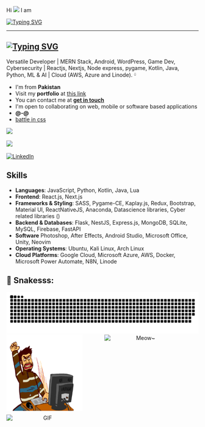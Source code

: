 <div id="tap"> </div>
<p>
  
Hi ![](https://user-images.githubusercontent.com/18350557/176309783-0785949b-9127-417c-8b55-ab5a4333674e.gif) I am 

 [![Typing SVG](https://readme-typing-svg.demolab.com?font=Indie+Flower&duration=1000&pause=500&color=1AF2F7&center=true&vCenter=true&width=70&height=35&lines=Saad;%D8%B3%D8%B9%D8%AF;%E3%82%B5%E3%83%BC%E3%83%89;%EC%82%AC%EB%93%9C;%E8%90%A8%E9%98%BF%E5%BE%B7;%E0%B0%B8%E0%B0%BE%E0%B0%A6%E0%B1%8D)](https://git.io/typing-svg)
</p>

-----
<!--
<a href="https://git.io/typing-svg"><img src="https://readme-typing-svg.demolab.com?font=Indie+Flower&weight=500&size=21&pause=1000&color=10EAF7&width=435&lines=I'm+Syed+Saad+Yousuf+Raza;I+am+a+frontend+and+backend+developer;I+am+a+web+and+android+developer;I+am+from+Pakistan" alt="Typing SVG" /></a>
-->

[![Typing SVG](https://readme-typing-svg.demolab.com?font=Indie+Flower&pause=1000&center=true&vCenter=true&width=435&lines=I'm+Syed+Saad+Yousuf+Raza;I+am+a+frontend+and+backend+developer;I+am+a+web+and+android+developer;I+am+from+Pakistan)](https://git.io/typing-svg)
-----

Versatile Developer | MERN Stack, Android, WordPress, Game Dev, Cybersecurity | Reactjs, Nextjs, Node express, pygame, Kotlin, Java, Python, ML & AI | Cloud (AWS, Azure and Linode). ᵕ̈

*   I'm from **Pakistan**
*   Visit my **portfolio** at [this link](https://github.com/bluekitsune-sad/portfolio-2025)
*   You can contact me at **[get in touch](mailto:saadyousu64@gmail.com)**
*   I'm open to collaborating on web, mobile or software based applications
*   **@-@**
*   [battle in css](https://cssbattle.dev/)


<a href="https://www.fiverr.com/saadyousuf64" target="_blank" rel="noreferrer"><img src="https://img.shields.io/badge/Fiverr-1DBF73.svg?style=for-the-badge&logo=Fiverr&logoColor=white" /></a>

<a href="https://www.x.com/@sad_yosuf" target="_blank" rel="noreferrer"><img src="https://img.shields.io/twitter/follow/sad_yosuf?logo=twitter&style=for-the-badge&color=0891b2&labelColor=1c1917" /></a>

[![LinkedIn](https://img.shields.io/badge/LinkedIn-0077B5?style=for-the-badge&logo=linkedin&logoColor=white)](https://www.linkedin.com/in/syed-saad-yousuf-raza-a83389243)

</p> 

## Skills

- **Languages**: JavaScript, Python, Kotlin, Java, Lua
- **Frontend**: React.js, Next.js
- **Frameworks & Styling**: SASS, Pygame-CE, Kaplay.js, Redux, Bootstrap, Material UI, ReactNativeJS, Anaconda, Datascience libraries, Cyber related libraries () 
- **Backend & Databases**: Flask, NestJS, Express.js, MongoDB, SQLite, MySQL, Firebase, FastAPI
- **Software** Photoshop, After Effects, Android Studio, Microsoft Office, Unity, Neovim
- **Operating Systems**: Ubuntu, Kali Linux, Arch Linux
- **Cloud Platforms**: Google Cloud, Microsoft Azure, AWS, Docker, Microsoft Power Automate, N8N, Linode

<!--![Saad Yousuf's GitHub Stats](https://github.com/bluekitsune-sad/bluekitsune-sad/blob/stats-card/profileCardCreation/github_stats_card.svg) -->


<!-- <h2>😅 Joke of the day</h2>
<details>
    <summary>See joke</summary>
    <a href="https://github.com/ABSphreak/readme-jokes">
        <img src="https://readme-jokes.vercel.app/api?theme=tokyonight&hideBorder" alt="Jokes Card" />
    </a>
</details>
<h2> ✍️ Random Dev Quote</h2> 
<details>
  <summary>see Quote</summary>
  <img src="https://quotes-github-readme.vercel.app/api?type=horizontal&theme=tokyonight" alt="Quote not for you"/>
</details> -->

<h2> 🐍 Snakesss:</h2> 
  <picture>
    <source media="(prefers-color-scheme: dark)" srcset="https://raw.githubusercontent.com/bluekitsune-sad/Commit-Snake/output/github-contribution-grid-snake-dark.svg">
    <source media="(prefers-color-scheme: light)" srcset="https://raw.githubusercontent.com/bluekitsune-sad/Commit-Snake/output/github-contribution-grid-snake.svg">
    <img alt="github contribution grid snake animation" src="https://raw.githubusercontent.com/bluekitsune-sad/Commit-Snake/output/github-contribution-grid-snake.svg">
  </picture>
  
<!-- </details> -->

<!--🐱CAT-->
<div align="center">
  <div style="display: grid; grid-template-columns: repeat(2, 1fr); gap: 10px;">
    <img alt="trying" width="200px" height="200px" src="https://github.com/bluekitsune-sad/bluekitsune-sad/blob/main/assets/programming.gif" /> 
    <img alt="Meow~" width="200px" height="200px" src="https://github.com/bluekitsune-sad/bluekitsune-sad/blob/main/assets/catCode.gif">
    <img alt="GIF" width="200px" height="200px" src="https://media.giphy.com/media/WUlplcMpOCEmTGBtBW/giphy.gif">
  </div>
</div>


<!--<p align="right"><a href="#tap"><img src="https://img.shields.io/static/v1?label&message=back+to+top&color=10EAF7&style=flat&logo" alt="back to top" /></a></p>-->
